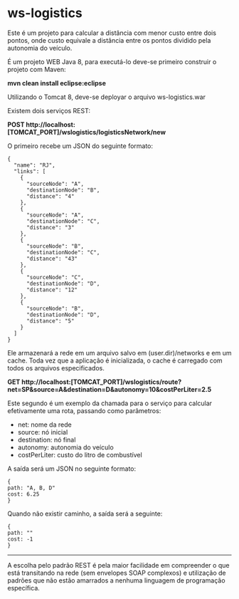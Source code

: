 # ws-logistics

Este é um projeto para calcular a distância com menor custo entre dois pontos, onde custo equivale a distância entre os pontos dividido pela autonomia do veículo.

É um projeto WEB Java 8, para executá-lo deve-se primeiro construir o projeto com Maven:

**mvn clean install eclipse:eclipse**

Utilizando o Tomcat 8, deve-se deployar o arquivo ws-logistics.war

Existem dois serviços REST:

**POST http://localhost:[TOMCAT_PORT]/wslogistics/logisticsNetwork/new**

O primeiro recebe um JSON do seguinte formato:

```
{
  "name": "RJ",
  "links": [
    {
      "sourceNode": "A",
      "destinationNode": "B",
      "distance": "4"
    },
    {
      "sourceNode": "A",
      "destinationNode": "C",
      "distance": "3"
    },
    {
      "sourceNode": "B",
      "destinationNode": "C",
      "distance": "43"
    },
    {
      "sourceNode": "C",
      "destinationNode": "D",
      "distance": "12"
    },
    {
      "sourceNode": "B",
      "destinationNode": "D",
      "distance": "5"
    }
  ]
}
```

Ele armazenará a rede em um arquivo salvo em (user.dir)/networks e em um cache. Toda vez que a aplicação é inicializada, o cache é carregado com todos os arquivos especificados.

**GET http://localhost:[TOMCAT_PORT]/wslogistics/route?net=SP&source=A&destination=D&autonomy=10&costPerLiter=2.5**

Este segundo é um exemplo da chamada para o serviço para calcular efetivamente uma rota, passando como parâmetros:

- net: nome da rede
- source: nó inicial
- destination: nó final
- autonomy: autonomia do veículo
- costPerLiter: custo do litro de combustível

A saída será um JSON no seguinte formato:

```
{
path: "A, B, D"
cost: 6.25
}
```

Quando não existir caminho, a saída será a seguinte:

```
{
path: ""
cost: -1
}
```

------------------------

A escolha pelo padrão REST é pela maior facilidade em compreender o que está transitando na rede (sem envelopes SOAP complexos) e utilização de padrões que não estão amarrados a nenhuma linguagem de programação específica.

